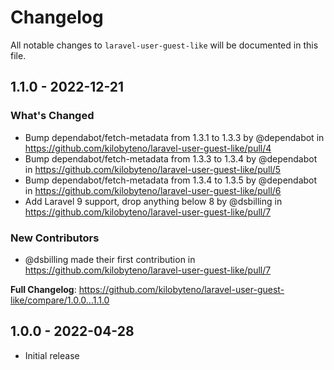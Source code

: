 # Changelog

All notable changes to `laravel-user-guest-like` will be documented in this file.

## 1.1.0 - 2022-12-21

### What's Changed

- Bump dependabot/fetch-metadata from 1.3.1 to 1.3.3 by @dependabot in https://github.com/kilobyteno/laravel-user-guest-like/pull/4
- Bump dependabot/fetch-metadata from 1.3.3 to 1.3.4 by @dependabot in https://github.com/kilobyteno/laravel-user-guest-like/pull/5
- Bump dependabot/fetch-metadata from 1.3.4 to 1.3.5 by @dependabot in https://github.com/kilobyteno/laravel-user-guest-like/pull/6
- Add Laravel 9 support, drop anything below 8 by @dsbilling in https://github.com/kilobyteno/laravel-user-guest-like/pull/7

### New Contributors

- @dsbilling made their first contribution in https://github.com/kilobyteno/laravel-user-guest-like/pull/7

**Full Changelog**: https://github.com/kilobyteno/laravel-user-guest-like/compare/1.0.0...1.1.0

## 1.0.0 - 2022-04-28

- Initial release
